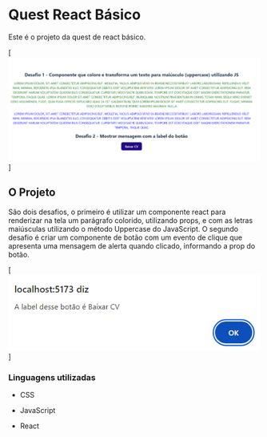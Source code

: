 # Quest React Básico

Este é o projeto da quest de react básico.

[<img src="./readme-images/image-quest-react.png" alt="imagem da página inicial do projeto">] 


## O Projeto

São dois desafios, o primeiro é utilizar um componente react para renderizar na tela um parágrafo colorido, utilizando props, e com as letras maiúsculas utilizando o método Uppercase do JavaScript.
O segundo desafio é criar um componente de botão com um evento de clique que apresenta uma mensagem de alerta quando clicado, informando a prop do botão. 


[<img src="./readme-images/alert-button.png" alt="imagem do alerta do botão quando é clicado">] 


### Linguagens utilizadas 

- CSS

- JavaScript

- React